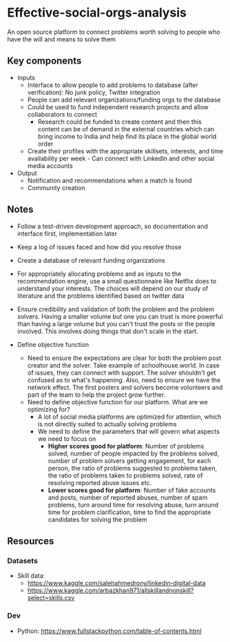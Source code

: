 # Effective-social-orgs-analysis

An open source platform to connect problems worth solving to people who have the will and means to solve them

## Key components

* Inputs
  * Interface to allow people to add problems to database (after verification): No junk policy, Twitter integration
  * People can add relevant organizations/funding orgs to the database
  * Could be used to fund independent research projects and allow collaborators to connect
    * Research could be funded to create content and then this content can be of demand in the external countries which can bring income to India and help find its place in the global world order
  * Create their profiles with the appropriate skillsets, interests, and time availability per week - Can connect with LinkedIn and other social media accounts
* Output
  * Notification and recommendations when a match is found
  * Community creation

## Notes

* Follow a test-driven development approach, so documentation and interface first, implementation later
* Keep a log of issues faced and how did you resolve those
* Create a database of relevant funding organizations
* For appropriately allocating problems and as inputs to the recommendation engine, use a small questionnaire like Netflix does to understand your interests. The choices will depend on our study of literature and the problems identified based on twitter data
* Ensure credibility and validation of both the problem and the problem solvers. Having a smaller volume but one you can trust is more powerful than having a large volume but you can't trust the posts or the people involved. This involves doing things that don't scale in the start.

* Define objective function
  * Need to ensure the expectations are clear for both the problem post creator and the solver. Take example of schoolhouse.world. In case of issues, they can connect with support. The solver shouldn't get confused as to what's happening. Also, need to ensure we have the network effect. The first posters and solvers become volunteers and part of the team to help the project grow further.
  * Need to define objective function for our platform. What are we optimizing for?
    * A lot of social media platforms are optimized for attention, which is not directly suited to actually solving problems
    * We need to define the parameters that will govern what aspects we need to focus on
      * **Higher scores good for platform**: Number of problems solved, number of people impacted by the problems solved, number of problem solvers getting engagement, for each person, the ratio of problems suggested to problems taken, the ratio of problems taken to problems solved, rate of resolving reported abuse issues etc.
      * **Lower scores good for platform**: Number of fake accounts and posts, number of reported abuses, number of spam problems, turn around time for resolving abuse, turn around time for problem clarification, time to find the appropriate candidates for solving the problem
  
## Resources

### Datasets

* Skill data:
  * <https://www.kaggle.com/salehahmedrony/linkedin-digital-data>
  * <https://www.kaggle.com/arbazkhan971/allskillandnonskill?select=skills.csv>

### Dev

* Python: <https://www.fullstackpython.com/table-of-contents.html>
